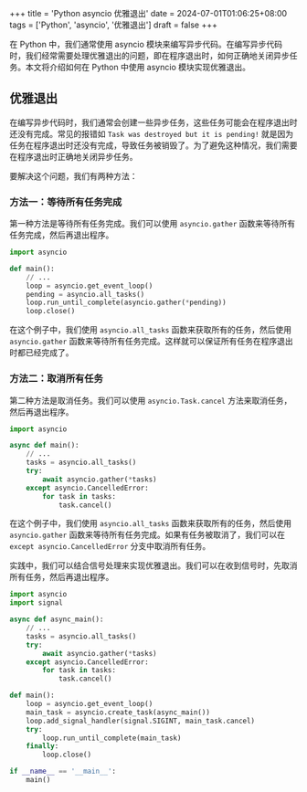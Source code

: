 +++
title = 'Python asyncio 优雅退出'
date = 2024-07-01T01:06:25+08:00
tags = ['Python', 'asyncio', '优雅退出']
draft = false
+++

在 Python 中，我们通常使用 asyncio 模块来编写异步代码。在编写异步代码时，我们经常需要处理优雅退出的问题，即在程序退出时，如何正确地关闭异步任务。本文将介绍如何在 Python 中使用 asyncio 模块实现优雅退出。

## 优雅退出

在编写异步代码时，我们通常会创建一些异步任务，这些任务可能会在程序退出时还没有完成。常见的报错如 `Task was destroyed but it is pending!` 就是因为任务在程序退出时还没有完成，导致任务被销毁了。为了避免这种情况，我们需要在程序退出时正确地关闭异步任务。

要解决这个问题，我们有两种方法：

### 方法一：等待所有任务完成

第一种方法是等待所有任务完成。我们可以使用 `asyncio.gather` 函数来等待所有任务完成，然后再退出程序。

```python
import asyncio

def main():
    // ...
    loop = asyncio.get_event_loop()
    pending = asyncio.all_tasks()
    loop.run_until_complete(asyncio.gather(*pending))
    loop.close()
```

在这个例子中，我们使用 `asyncio.all_tasks` 函数来获取所有的任务，然后使用 `asyncio.gather` 函数来等待所有任务完成。这样就可以保证所有任务在程序退出时都已经完成了。

### 方法二：取消所有任务

第二种方法是取消任务。我们可以使用 `asyncio.Task.cancel` 方法来取消任务，然后再退出程序。

```python
import asyncio

async def main():
    // ...
    tasks = asyncio.all_tasks()
    try:
        await asyncio.gather(*tasks)
    except asyncio.CancelledError:
        for task in tasks:
            task.cancel()
```

在这个例子中，我们使用 `asyncio.all_tasks` 函数来获取所有的任务，然后使用 `asyncio.gather` 函数来等待所有任务完成。如果有任务被取消了，我们可以在 `except asyncio.CancelledError` 分支中取消所有任务。

实践中，我们可以结合信号处理来实现优雅退出。我们可以在收到信号时，先取消所有任务，然后再退出程序。

```python
import asyncio
import signal

async def async_main():
    // ...
    tasks = asyncio.all_tasks()
    try:
        await asyncio.gather(*tasks)
    except asyncio.CancelledError:
        for task in tasks:
            task.cancel()

def main():
    loop = asyncio.get_event_loop()
    main_task = asyncio.create_task(async_main())
    loop.add_signal_handler(signal.SIGINT, main_task.cancel)
    try:
		loop.run_until_complete(main_task)
	finally:
		loop.close()

if __name__ == '__main__':
    main()
```